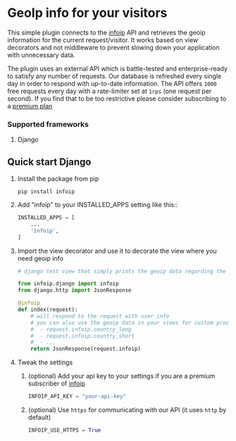 # GeoIp info for your visitors

This simple plugin connects to the [infoip](https://www.infoip.io) API and retrieves the geoip information for the current request/visitor.
It works based on view decorators and not middleware to prevent slowing down your application with unnecessary data.

The plugin uses an external API which is battle-tested and enterprise-ready to satisfy any number of requests. Our database is refreshed every single day in order to respond with up-to-date information. The API offers `1000` free requests every day with a rate-limiter set at `1rps` (one request per second). If you find that to be too restrictive please consider subscribing to a [premium plan](https://www.infoip.io/pricing)

### Supported frameworks
1. Django

## Quick start Django
1. Install the package from pip
    
    `pip install infoip`

2. Add "infoip" to your INSTALLED_APPS setting like this::

    ```python
    INSTALLED_APPS = [
        ...
        'infoip',
    ]
    ```

3. Import the view decorator and use it to decorate the view where you need geoip info

    ```python
    # django test view that simply prints the geoip data regarding the visitor

    from infoip.django import infoip
    from django.http import JsonResponse

    @infoip
    def index(request):
        # will respond to the request with user info
        # you can also use the geoip data in your views for custom processing:
        #  - request.infoip.country_long
        #  - request.infoip.country_short
        #  - ...
        return JsonResponse(request.infoip)
    ```

4. Tweak the settings
    1. (optional) Add your api key to your settings if you are a premium subscriber of [infoip](https://www.infoip.io)

        ```python
        INFOIP_API_KEY = "your-api-key"
        ```

    2. (optional) Use `https` for communicating with our API (it uses `http` by default)

        ```python
        INFOIP_USE_HTTPS = True
        ```